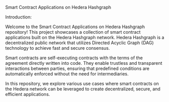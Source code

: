 Smart Contract Applications on Hedera Hashgraph

Introduction:

Welcome to the Smart Contract Applications on Hedera Hashgraph repository! This project showcases a collection of smart contract applications built on the Hedera Hashgraph network. Hedera Hashgraph is a decentralized public network that utilizes Directed Acyclic Graph (DAG) technology to achieve fast and secure consensus.

Smart contracts are self-executing contracts with the terms of the agreement directly written into code. They enable trustless and transparent interactions between parties, ensuring that predefined conditions are automatically enforced without the need for intermediaries.

In this repository, we explore various use cases where smart contracts on the Hedera network can be leveraged to create decentralized, secure, and efficient applications.